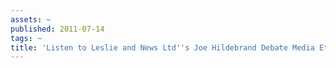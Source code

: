```yaml
---
assets: ~
published: 2011-07-14
tags: ~
title: 'Listen to Leslie and News Ltd''s Joe Hildebrand Debate Media Ethics '
---
```


